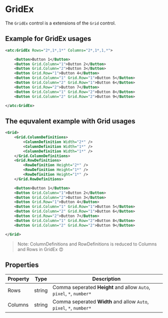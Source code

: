 # GridEx

The `GridEx` control is a extensions of the `Grid` control.

## Example for GridEx usages

```xml
<atc:GridEx Rows="2*,1*,1*" Columns="2*,1*,1,*">

	<Button>Button 1</Button>
	<Button Grid.Column="1">Button 2</Button>
	<Button Grid.Column="2">Button 3</Button>
	<Button Grid.Row="1">Button 4</Button>
	<Button Grid.Column="1" Grid.Row="1">Button 5</Button>
	<Button Grid.Column="2" Grid.Row="1">Button 6</Button>
	<Button Grid.Row="2">Button 7</Button>
	<Button Grid.Column="1" Grid.Row="2">Button 8</Button>
	<Button Grid.Column="2" Grid.Row="2">Button 9</Button>

</atc:GridEx>
```

## The equvalent example with Grid usages

```xml
<Grid>
	<Grid.ColumnDefinitions>
		<ColumnDefinition Width="2*" />
		<ColumnDefinition Width="1*" />
		<ColumnDefinition Width="1*" />
	</Grid.ColumnDefinitions>
	<Grid.RowDefinitions>
		<RowDefinition Height="2*" />
		<RowDefinition Height="1*" />
		<RowDefinition Height="1*" />
	</Grid.RowDefinitions>

	<Button>Button 1</Button>
	<Button Grid.Column="1">Button 2</Button>
	<Button Grid.Column="2">Button 3</Button>
	<Button Grid.Row="1">Button 4</Button>
	<Button Grid.Column="1" Grid.Row="1">Button 5</Button>
	<Button Grid.Column="2" Grid.Row="1">Button 6</Button>
	<Button Grid.Row="2">Button 7</Button>
	<Button Grid.Column="1" Grid.Row="2">Button 8</Button>
	<Button Grid.Column="2" Grid.Row="2">Button 9</Button>

</Grid>
```

> Note: ColumnDefinitions and RowDefinitions is reduced to Columns and Rows in GridEx :heart_eyes:

## Properties

| Property | Type        | Description                                                          |
|----------|-------------|----------------------------------------------------------------------|
| Rows     | string      | Comma seperated **Height** and allow `Auto`, `pixel`, `*`, `number*` |
| Columns  | string      | Comma seperated **Width** and allow `Auto`, `pixel`, `*`, `number*`  |
